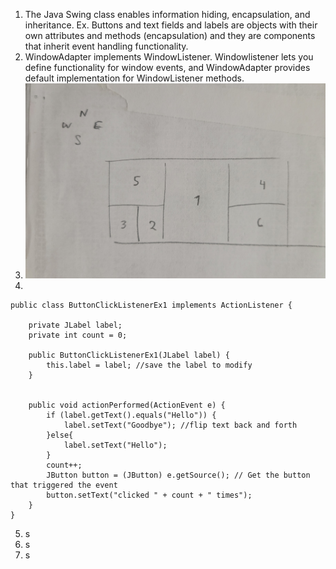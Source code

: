 1. The Java Swing class enables information hiding, encapsulation, and inheritance. Ex. Buttons and text fields and labels are objects with their own attributes and methods (encapsulation) and they are components that inherit event handling functionality.
2. WindowAdapter implements WindowListener. Windowlistener lets you define functionality for window events, and WindowAdapter provides default implementation for WindowListener methods.  
3. ![Q3](j5q3.jpg)
4. 
```
public class ButtonClickListenerEx1 implements ActionListener {

    private JLabel label;
    private int count = 0;

    public ButtonClickListenerEx1(JLabel label) {
        this.label = label; //save the label to modify
    }


    public void actionPerformed(ActionEvent e) {
        if (label.getText().equals("Hello")) {
            label.setText("Goodbye"); //flip text back and forth
        }else{
            label.setText("Hello");
        }
        count++;
        JButton button = (JButton) e.getSource(); // Get the button that triggered the event
        button.setText("clicked " + count + " times");
    }
}
```
5. s
6. s
7. s
